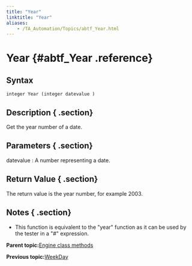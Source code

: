 ```yaml
--- 
title: "Year"
linktitle: "Year"
aliases: 
    - /TA_Automation/Topics/abtf_Year.html
---
```

# Year {#abtf_Year .reference}

## Syntax

`integer Year (integer datevalue )`

## Description { .section}

Get the year number of a date.

## Parameters { .section}

datevalue
:   A number representing a date.

## Return Value { .section}

The return value is the year number, for example 2003.

## Notes { .section}

-   This function is equivalent to the "year" function as it can be used by the tester in a "\#" expression.

**Parent topic:**[Engine class methods](../../TA_Automation/Topics/abtf_Engine_classes.html)

**Previous topic:**[WeekDay](../../TA_Automation/Topics/abtf_WeekDay.html)

